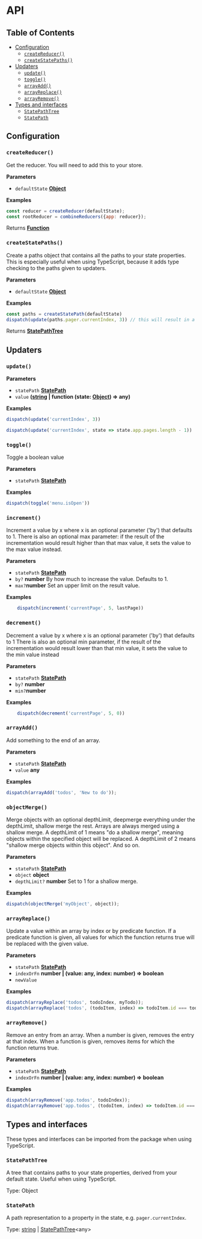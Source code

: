# API

## Table of Contents
- [Configuration](#configuration)
  -   [`createReducer()`](#createreducer)
  -   [`createStatePaths()`](#createstatepaths)
- [Updaters](#updaters)
  -   [`update()`](#update)
  -   [`toggle()`](#toggle)
  -   [`arrayAdd()`](#arrayadd)
  -   [`arrayReplace()`](#arrayreplace)
  -   [`arrayRemove()`](#arrayremove)
- [Types and interfaces](#types-and-interfaces)
  -   [`StatePathTree`](#statepathtree)
  -   [`StatePath`](#statepath)

## Configuration

### `createReducer()`

Get the reducer. You will need to add this to your store.

**Parameters**

-   `defaultState` **[Object](https://developer.mozilla.org/en-US/docs/Web/JavaScript/Reference/Global_Objects/Object)** 

**Examples**

```javascript
const reducer = createReducer(defaultState);
const rootReducer = combineReducers({app: reducer});
```

Returns **[Function](https://developer.mozilla.org/en-US/docs/Web/JavaScript/Reference/Statements/function)** 

### `createStatePaths()`

Create a paths object that contains all the paths to your state properties. This is especially useful when using 
TypeScript, because it adds type checking to the paths given to updaters.

**Parameters**

-   `defaultState` **[Object](https://developer.mozilla.org/en-US/docs/Web/JavaScript/Reference/Global_Objects/Object)**

**Examples**

```javascript
const paths = createStatePath(defaultState)
dispatch(update(paths.pager.currentIndex, 3)) // this will result in a TypeScript error if pager.currentIndex is not in your defaultState.
```

Returns **[StatePathTree](#statepathtree)** 

## Updaters

### `update()`

**Parameters**

-   `statePath` **[StatePath](#statepath)** 
-   `value` **([string](https://developer.mozilla.org/en-US/docs/Web/JavaScript/Reference/Global_Objects/String) | function (state: [Object](https://developer.mozilla.org/en-US/docs/Web/JavaScript/Reference/Global_Objects/Object)) => any)** 

**Examples**

```javascript
dispatch(update('currentIndex', 3))
```

```javascript
dispatch(update('currentIndex', state => state.app.pages.length - 1))
```

### `toggle()`

Toggle a boolean value

**Parameters**

-   `statePath` **[StatePath](#statepath)** 

**Examples**

```javascript
dispatch(toggle('menu.isOpen'))
```

### `increment()`

Increment a value by x where x is an optional parameter ('by') that defaults to 1.
There is also an optional max parameter: if the result of the incrementation would result
higher than that max value, it sets the value to the max value instead.

**Parameters**

-   `statePath` **[StatePath](#statepath)** 
-   `by?` **number** By how much to increase the value. Defaults to 1.
-   `max?`**number** Set an upper limit on the result value.

**Examples**

```javascript
    dispatch(increment('currentPage', 5, lastPage))
```

### `decrement()`

Decrement a value by x where x is an optional parameter ('by') that defaults to 1
There is also an optional min parameter, if the result of the incrementation would result
lower than that min value, it sets the value to the min value instead 

**Parameters**

-   `statePath` **[StatePath](#statepath)** 
-   `by?` **number**
-   `min?`**number**

**Examples**

```javascript
    dispatch(decrement('currentPage', 5, 0))
```

### `arrayAdd()`

Add something to the end of an array.

**Parameters**

-   `statePath` **[StatePath](#statepath)** 
-   `value` **any** 

**Examples**

```javascript
dispatch(arrayAdd('todos', 'New to do'));
```

### `objectMerge()`

Merge objects with an optional depthLimit, deepmerge everything under the depthLimit,
shallow merge the rest. Arrays are always merged using a shallow merge. A depthLimit of 1 means "do a shallow merge", 
meaning objects within the specified object will be replaced. A depthLimit of 2 means "shallow merge objects within 
this object". And so on.

**Parameters**

-   `statePath` **[StatePath](#statepath)** 
-   `object` **object**
-   `depthLimit?` **number** Set to 1 for a shallow merge.

**Examples**

```javascript
dispatch(objectMerge('myObject', object));
```

### `arrayReplace()`

Update a value within an array by index or by predicate function. If a predicate function is given, all values for which
the function returns true will be replaced with the given value.

**Parameters**

-   `statePath` **[StatePath](#statepath)**
-   `indexOrFn` **number | (value: any, index: number) => boolean**
-   `newValue`  

**Examples**

```javascript
dispatch(arrayReplace('todos', todoIndex, myTodo));
dispatch(arrayReplace('todos', (todoItem, index) => todoItem.id === todoId, myTodo);
```

### `arrayRemove()`

Remove an entry from an array. When a number is given, removes the entry at that index. When a function is given,
removes items for which the function returns true.

**Parameters**

-   `statePath` **[StatePath](#statepath)**
-   `indexOrFn` **number | (value: any, index: number) => boolean**

**Examples**

```javascript
dispatch(arrayRemove('app.todos', todoIndex));
dispatch(arrayRemove('app.todos', (todoItem, index) => todoItem.id === todoId));
```

## Types and interfaces

These types and interfaces can be imported from the package when using TypeScript.

### `StatePathTree`

A tree that contains paths to your state properties, derived from your default state. Useful when using TypeScript.

Type: Object

### `StatePath`

A path representation to a property in the state, e.g. `pager.currentIndex`. 

Type: [string](https://developer.mozilla.org/en-US/docs/Web/JavaScript/Reference/Global_Objects/String) \| [StatePathTree](#statepathtree)&lt;any>